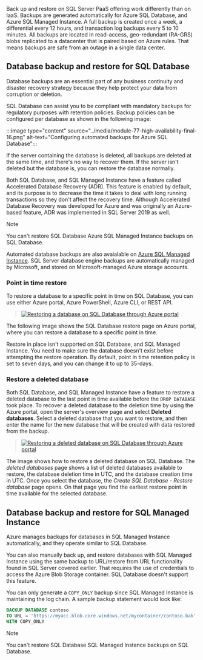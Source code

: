 
Back up and restore on SQL Server PaaS offering work differently than on IaaS. Backups are generated automatically for Azure SQL Database, and Azure SQL Managed Instance. A full backup is created once a week, a differential every 12 hours, and transaction log backups every 5 to 10 minutes. All backups are located in read-access, geo-redundant (RA-GRS) blobs replicated to a datacenter that is paired based on Azure rules. That means backups are safe from an outage in a single data center.

## Database backup and restore for SQL Database

Database backups are an essential part of any business continuity and disaster recovery strategy because they help protect your data from corruption or deletion.

SQL Database can assist you to be compliant with mandatory backups for regulatory purposes with retention policies. Backup policies can be configured per database as shown in the following image:

:::image type="content" source="../media/module-77-high-availability-final-16.png" alt-text="Configuring automated backups for Azure SQL Database":::

If the server containing the database is deleted, all backups are deleted at the same time, and there's no way to recover them. If the server isn't deleted but the database is, you can restore the database normally.

Both SQL Database, and SQL Managed Instance have a feature called Accelerated Database Recovery (ADR). This feature is enabled by default, and its purpose is to decrease the time it takes to deal with long running transactions so they don't affect the recovery time. Although Accelerated Database Recovery was developed for Azure and was originally an Azure-based feature, ADR was implemented in SQL Server 2019 as well.

> [!NOTE]
> You can't restore SQL Database Azure SQL Managed Instance backups on SQL Database.

Automated database backups are also avaialable on [Azure SQL Managed Instance](/azure/azure-sql/managed-instance/automated-backups-overview). SQL Server database engine backups are automatically managed by Microsoft, and stored on Microsoft-managed Azure storage accounts.

### Point in time restore

To restore a database to a specific point in time on SQL Database, you can use either Azure portal, Azure PowerShell, Azure CLI, or REST API.

> [![Restoring a database on SQL Database through Azure portal](../media/restore-sql-database.png)](../media/restore-sql-database.png#lightbox)

The following image shows the SQL Database restore page on Azure portal, where you can restore a database to a specific point in time.

Restore in place isn't supported on SQL Database, and SQL Managed Instance. You need to make sure the database doesn't exist before attempting the restore operation. By default, point in time retention policy is set to seven days, and you can change it to up to 35-days.

### Restore a deleted database

Both SQL Database, and SQL Managed Instance have a feature to restore a deleted database to the last point in time available before the `DROP DATABASE` took place. To recover a deleted database to the deletion time by using the Azure portal, open the server's overview page and select **Deleted databases**. Select a deleted database that you want to restore, and then enter the name for the new database that will be created with data restored from the backup.

> [![Restoring a deleted database on SQL Database through Azure portal](../media/restore-sql-database-deleted.png)](../media/restore-sql-database-deleted.png#lightbox)

The image shows how to restore a deleted database on SQL Database. The *deleted databases* page shows a list of deleted databases available to restore, the database deletion time in UTC, and the database creation time in UTC. Once you select the database, the *Create SQL Database - Restore database* page opens. On that page you find the earliest restore point in time available for the selected database.

## Database backup and restore for SQL Managed Instance

Azure manages backups for databases in SQL Managed Instance automatically, and they operate similar to SQL Database.

You can also manually back up, and restore databases with SQL Managed Instance using the same backup to URL/restore from URL functionality found in SQL Server covered earlier. That requires the use of credentials to access the Azure Blob Storage container. SQL Database doesn't support this feature.

You can only generate a `COPY_ONLY` backup since SQL Managed Instance is maintaining the log chain. A sample backup statement would look like:

```sql
BACKUP DATABASE contoso
TO URL = 'https://myacc.blob.core.windows.net/mycontainer/contoso.bak' 
WITH COPY_ONLY
```

> [!NOTE]
> You can't restore SQL Database SQL Managed Instance backups on SQL Database.
